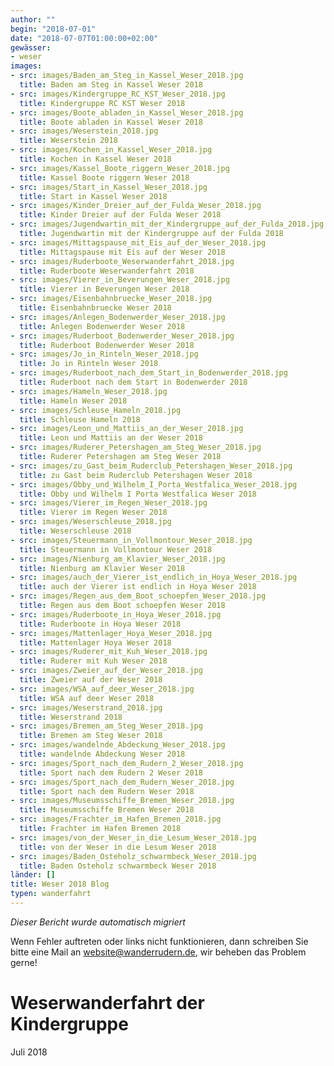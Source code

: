 ```yaml
---
author: ""
begin: "2018-07-01"
date: "2018-07-07T01:00:00+02:00"
gewässer:
- weser
images:
- src: images/Baden_am_Steg_in_Kassel_Weser_2018.jpg
  title: Baden am Steg in Kassel Weser 2018
- src: images/Kindergruppe_RC_KST_Weser_2018.jpg
  title: Kindergruppe RC KST Weser 2018
- src: images/Boote_abladen_in_Kassel_Weser_2018.jpg
  title: Boote abladen in Kassel Weser 2018
- src: images/Weserstein_2018.jpg
  title: Weserstein 2018
- src: images/Kochen_in_Kassel_Weser_2018.jpg
  title: Kochen in Kassel Weser 2018
- src: images/Kassel_Boote_riggern_Weser_2018.jpg
  title: Kassel Boote riggern Weser 2018
- src: images/Start_in_Kassel_Weser_2018.jpg
  title: Start in Kassel Weser 2018
- src: images/Kinder_Dreier_auf_der_Fulda_Weser_2018.jpg
  title: Kinder Dreier auf der Fulda Weser 2018
- src: images/Jugendwartin_mit_der_Kindergruppe_auf_der_Fulda_2018.jpg
  title: Jugendwartin mit der Kindergruppe auf der Fulda 2018
- src: images/Mittagspause_mit_Eis_auf_der_Weser_2018.jpg
  title: Mittagspause mit Eis auf der Weser 2018
- src: images/Ruderboote_Weserwanderfahrt_2018.jpg
  title: Ruderboote Weserwanderfahrt 2018
- src: images/Vierer_in_Beverungen_Weser_2018.jpg
  title: Vierer in Beverungen Weser 2018
- src: images/Eisenbahnbruecke_Weser_2018.jpg
  title: Eisenbahnbruecke Weser 2018
- src: images/Anlegen_Bodenwerder_Weser_2018.jpg
  title: Anlegen Bodenwerder Weser 2018
- src: images/Ruderboot_Bodenwerder_Weser_2018.jpg
  title: Ruderboot Bodenwerder Weser 2018
- src: images/Jo_in_Rinteln_Weser_2018.jpg
  title: Jo in Rinteln Weser 2018
- src: images/Ruderboot_nach_dem_Start_in_Bodenwerder_2018.jpg
  title: Ruderboot nach dem Start in Bodenwerder 2018
- src: images/Hameln_Weser_2018.jpg
  title: Hameln Weser 2018
- src: images/Schleuse_Hameln_2018.jpg
  title: Schleuse Hameln 2018
- src: images/Leon_und_Mattiis_an_der_Weser_2018.jpg
  title: Leon und Mattiis an der Weser 2018
- src: images/Ruderer_Petershagen_am_Steg_Weser_2018.jpg
  title: Ruderer Petershagen am Steg Weser 2018
- src: images/zu_Gast_beim_Ruderclub_Petershagen_Weser_2018.jpg
  title: zu Gast beim Ruderclub Petershagen Weser 2018
- src: images/Obby_und_Wilhelm_I_Porta_Westfalica_Weser_2018.jpg
  title: Obby und Wilhelm I Porta Westfalica Weser 2018
- src: images/Vierer_im_Regen_Weser_2018.jpg
  title: Vierer im Regen Weser 2018
- src: images/Weserschleuse_2018.jpg
  title: Weserschleuse 2018
- src: images/Steuermann_in_Vollmontour_Weser_2018.jpg
  title: Steuermann in Vollmontour Weser 2018
- src: images/Nienburg_am_Klavier_Weser_2018.jpg
  title: Nienburg am Klavier Weser 2018
- src: images/auch_der_Vierer_ist_endlich_in_Hoya_Weser_2018.jpg
  title: auch der Vierer ist endlich in Hoya Weser 2018
- src: images/Regen_aus_dem_Boot_schoepfen_Weser_2018.jpg
  title: Regen aus dem Boot schoepfen Weser 2018
- src: images/Ruderboote_in_Hoya_Weser_2018.jpg
  title: Ruderboote in Hoya Weser 2018
- src: images/Mattenlager_Hoya_Weser_2018.jpg
  title: Mattenlager Hoya Weser 2018
- src: images/Ruderer_mit_Kuh_Weser_2018.jpg
  title: Ruderer mit Kuh Weser 2018
- src: images/Zweier_auf_der_Weser_2018.jpg
  title: Zweier auf der Weser 2018
- src: images/WSA_auf_deer_Weser_2018.jpg
  title: WSA auf deer Weser 2018
- src: images/Weserstrand_2018.jpg
  title: Weserstrand 2018
- src: images/Bremen_am_Steg_Weser_2018.jpg
  title: Bremen am Steg Weser 2018
- src: images/wandelnde_Abdeckung_Weser_2018.jpg
  title: wandelnde Abdeckung Weser 2018
- src: images/Sport_nach_dem_Rudern_2_Weser_2018.jpg
  title: Sport nach dem Rudern 2 Weser 2018
- src: images/Sport_nach_dem_Rudern_Weser_2018.jpg
  title: Sport nach dem Rudern Weser 2018
- src: images/Museumsschiffe_Bremen_Weser_2018.jpg
  title: Museumsschiffe Bremen Weser 2018
- src: images/Frachter_im_Hafen_Bremen_2018.jpg
  title: Frachter im Hafen Bremen 2018
- src: images/von_der_Weser_in_die_Lesum_Weser_2018.jpg
  title: von der Weser in die Lesum Weser 2018
- src: images/Baden_Osteholz_schwarmbeck_Weser_2018.jpg
  title: Baden Osteholz schwarmbeck Weser 2018
länder: []
title: Weser 2018 Blog
typen: wanderfahrt
---
```



*Dieser Bericht wurde automatisch migriert*

Wenn Fehler auftreten oder links nicht funktionieren, dann schreiben Sie bitte eine Mail an website@wanderrudern.de, wir beheben das Problem gerne!



# Weserwanderfahrt der Kindergruppe


Juli 2018
